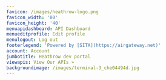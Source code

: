 ```yaml
---
favicon: /images/heathrow-logo.png
favicon_width: '80'
favicon_height: '40'
menuapidashboard: API Dashboard
menueditprofile: Edit profile
menulogout: Log out
footerlegend: 'Powered by [SITA](https://airgateway.net)'
account: Account
jumbotitle: Heathrow dev portal
viewapis: View Our APIs »
backgroundimage: /images/terminal-3_che04494d.jpg
---
```


